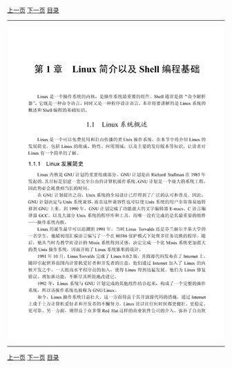 [上一页](014.md) [下一页](016.md) [目录](../README.md)

***

![015](../images/015.png)

***

[上一页](014.md) [下一页](016.md) [目录](../README.md)
